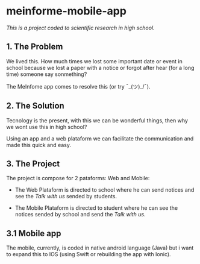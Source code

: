 # meinforme-mobile-app

*This is a project coded to scientific research in high school.*

## 1. The Problem
We lived this. How much times we lost some important date or event in school because we lost a paper with a notice or forgot after hear (for a long time) someone say sonmething?

The MeInfome app comes to resolve this (or try ¯\_(ツ)_/¯).

## 2. The Solution
Tecnology is the present, with this we can be wonderful things, then why we wont use this in high school?

Using an app and a web plataform we can facilitate the communication and made this quick and easy.

## 3. The Project
The project is compose for 2 pataforms: Web and Mobile:

- The Web Plataform is directed to school where he can send notices and see the *Talk with us* sended by students.

- The Mobile Plataform is directed to student where he can see the notices sended by school and send the *Talk with us*.

## 3.1 Mobile app
The mobile, currently, is coded in native android language (Java) but i want to expand this to IOS (using Swift or rebuilding the app with Ionic).
